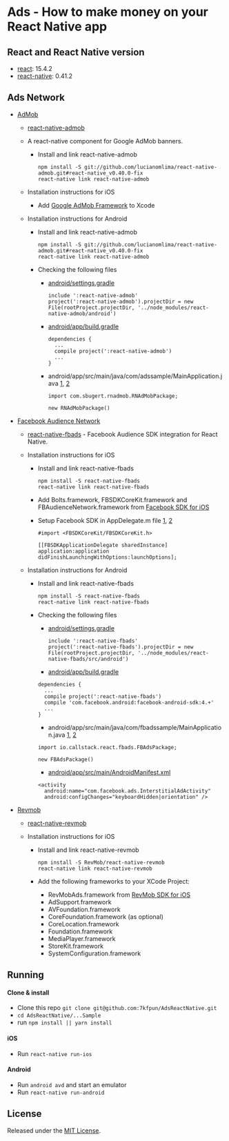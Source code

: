 # Ads - How to make money on your React Native app

## React and React Native version

* [react](https://github.com/facebook/react): 15.4.2
* [react-native](https://github.com/facebook/react-native): 0.41.2

## Ads Network

- [AdMob](https://firebase.google.com/docs/admob/)

  - [react-native-admob](https://github.com/sbugert/react-native-admob)

  - A react-native component for Google AdMob banners.

    - Install and link react-native-admob

      ```
      npm install -S git://github.com/lucianomlima/react-native-admob.git#react-native_v0.40.0-fix
      react-native link react-native-admob
      ```

  - Installation instructions for iOS

    - Add [Google AdMob Framework](https://firebase.google.com/docs/admob/ios/download) to Xcode

  - Installation instructions for Android

    - Install and link react-native-admob

      ```
      npm install -S git://github.com/lucianomlima/react-native-admob.git#react-native_v0.40.0-fix
      react-native link react-native-admob
      ```

    - Checking the following files

      - [android/settings.gradle](https://github.com/7kfpun/AdsSampleReactNative/blob/master/AdMobSample/android/settings.gradle#L4-L5)

        ```
        include ':react-native-admob'
        project(':react-native-admob').projectDir = new File(rootProject.projectDir, '../node_modules/react-native-admob/android')
        ```

      - [android/app/build.gradle](https://github.com/7kfpun/AdsSampleReactNative/blob/master/AdMobSample/android/app/build.gradle#L129)

        ```
        dependencies {
          ...
          compile project(':react-native-admob')
          ...
        }
        ```

      - android/app/src/main/java/com/adssample/MainApplication.java [1](https://github.com/7kfpun/AdsSampleReactNative/blob/master/AdMobSample/android/app/src/main/java/com/admobsample/MainApplication.java#L7), [2](https://github.com/7kfpun/AdsSampleReactNative/blob/master/AdMobSample/android/app/src/main/java/com/admobsample/MainApplication.java#L29)

        ```
        import com.sbugert.rnadmob.RNAdMobPackage;

        new RNAdMobPackage()
        ```

- [Facebook Audience Network](https://developers.facebook.com/products/app-monetization/audience-network/)

  - [react-native-fbads](https://github.com/callstack-io/react-native-fbads) - Facebook Audience SDK integration for React Native.

  - Installation instructions for iOS

    - Install and link react-native-fbads

      ```
      npm install -S react-native-fbads
      react-native link react-native-fbads
      ```

    - Add Bolts.framework, FBSDKCoreKit.framework and FBAudienceNetwork.framework from [Facebook SDK for iOS](https://developers.facebook.com/docs/ios/getting-started)

    - Setup Facebook SDK in AppDelegate.m file [1](https://github.com/7kfpun/AdsSampleReactNative/blob/master/FbAdsSample/ios/FbAdsSample/AppDelegate.m#L15), [2](https://github.com/7kfpun/AdsSampleReactNative/blob/master/FbAdsSample/ios/FbAdsSample/AppDelegate.m#L38)

      ```
      #import <FBSDKCoreKit/FBSDKCoreKit.h>

      [[FBSDKApplicationDelegate sharedInstance] application:application didFinishLaunchingWithOptions:launchOptions];
      ```

  - Installation instructions for Android

    - Install and link react-native-fbads

      ```
      npm install -S react-native-fbads
      react-native link react-native-fbads
      ```

    - Checking the following files

      - [android/settings.gradle](https://github.com/7kfpun/AdsSampleReactNative/blob/master/FbAdsSample/android/settings.gradle#L4-L5)

        ```
        include ':react-native-fbads'
        project(':react-native-fbads').projectDir = new File(rootProject.projectDir, '../node_modules/react-native-fbads/src/android')

        ```

      - [android/app/build.gradle](https://github.com/7kfpun/AdsSampleReactNative/blob/master/FbAdsSample/android/app/build.gradle#L129-L130)

      ```
      dependencies {
        ...
        compile project(':react-native-fbads')
        compile 'com.facebook.android:facebook-android-sdk:4.+'
        ...
      }
      ```

      - android/app/src/main/java/com/fbadssample/MainApplication.java [1](https://github.com/7kfpun/AdsSampleReactNative/blob/master/FbAdsSample/android/app/src/main/java/com/fbadssample/MainApplication.java#L12), [2](https://github.com/7kfpun/AdsSampleReactNative/blob/master/FbAdsSample/android/app/src/main/java/com/fbadssample/MainApplication.java#L29)

      ```
      import io.callstack.react.fbads.FBAdsPackage;

      new FBAdsPackage()
      ```

      - [android/app/src/main/AndroidManifest.xml](https://github.com/7kfpun/AdsSampleReactNative/blob/master/FbAdsSample/android/app/src/main/AndroidManifest.xml#L28-L30)

      ```
      <activity
        android:name="com.facebook.ads.InterstitialAdActivity"
        android:configChanges="keyboardHidden|orientation" />
      ```

- [Revmob](https://www.revmobmobileadnetwork.com)

  - [react-native-revmob](https://github.com/RevMob/react-native-revmob)

  - Installation instructions for iOS

    - Install and link react-native-revmob

      ```
      npm install -S RevMob/react-native-revmob
      react-native link react-native-revmob
      ```

    - Add the following frameworks to your XCode Project:
      - RevMobAds.framework from [RevMob SDK for iOS](https://www.revmobmobileadnetwork.com/sdk/react)
      - AdSupport.framework
      - AVFoundation.framework
      - CoreFoundation.framework (as optional)
      - CoreLocation.framework
      - Foundation.framework
      - MediaPlayer.framework
      - StoreKit.framework
      - SystemConfiguration.framework

## Running

#### Clone & install

* Clone this repo `git clone git@github.com:7kfpun/AdsReactNative.git`
* `cd AdsReactNative/...Sample`
* run `npm install || yarn install`

#### iOS

* Run `react-native run-ios`

#### Android

* Run `android avd` and start an emulator
* Run `react-native run-android`

## License

Released under the [MIT License](http://opensource.org/licenses/MIT).
